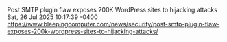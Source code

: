 Post SMTP plugin flaw exposes 200K WordPress sites to hijacking attacks
Sat, 26 Jul 2025 10:17:39 -0400
https://www.bleepingcomputer.com/news/security/post-smtp-plugin-flaw-exposes-200k-wordpress-sites-to-hijacking-attacks/
